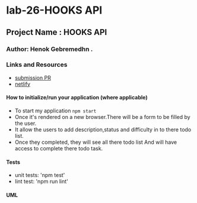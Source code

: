 # lab-26-HOOKS API
## Project Name : HOOKS API

### Author: Henok Gebremedhn .

### Links and Resources


- [submission PR](https://github.com/henok-401-javascript/lab-26-hooks/pull/1)
- [netlify](lab-26-hooks-davinci-e94cb4.netlify.app)


#### How to initialize/run your application (where applicable)

- To start my application `npm start` 
- Once it's rendered on a new browser.There will be a form to be filled by the user.
- It allow the users to add  description,status and difficulty in to there todo list. 
- Once they completed, they will see all there todo list And will have access to complete there todo task. 
 

#### Tests

- unit tests: 'npm test'
- lint test: 'npm run lint'

#### UML